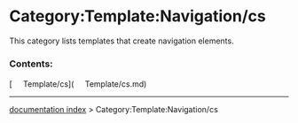 # Category:Template:Navigation/cs
This category lists templates that create navigation elements.

### Contents:

[<img src="images/Property.png" style="width:16px"> Template/cs](<img src="images/Property.png" style="width:16px"> Template/cs.md)

---
[documentation index](../README.md) > Category:Template:Navigation/cs
